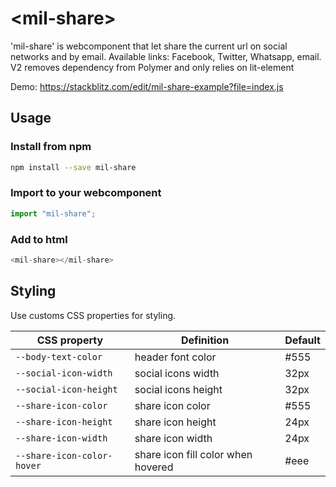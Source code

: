 # \<mil-share\>

'mil-share' is webcomponent that let share the current url on social networks and by email.
Available links: Facebook, Twitter, Whatsapp, email.
V2 removes dependency from Polymer and only relies on lit-element

Demo: https://stackblitz.com/edit/mil-share-example?file=index.js

## Usage

### Install from npm

```sh
npm install --save mil-share
```

### Import to your webcomponent

```js
import "mil-share";
```

### Add to html

```js
<mil-share></mil-share>
```

## Styling

Use customs CSS properties for styling.

| CSS property               | Definition                         | Default |
| -------------------------- | ---------------------------------- | ------- |
| `--body-text-color`        | header font color                  | #555    |
| `--social-icon-width`      | social icons width                 | 32px    |
| `--social-icon-height`     | social icons height                | 32px    |
| `--share-icon-color`       | share icon color                   | #555    |
| `--share-icon-height`      | share icon height                  | 24px    |
| `--share-icon-width`       | share icon width                   | 24px    |
| `--share-icon-color-hover` | share icon fill color when hovered | #eee    |
